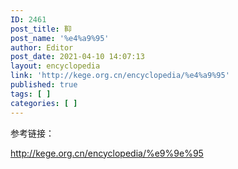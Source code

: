 ```yaml
---
ID: 2461
post_title: 䩕
post_name: '%e4%a9%95'
author: Editor
post_date: 2021-04-10 14:07:13
layout: encyclopedia
link: 'http://kege.org.cn/encyclopedia/%e4%a9%95'
published: true
tags: [ ]
categories: [ ]
---
```

参考链接：

http://kege.org.cn/encyclopedia/%e9%9e%95